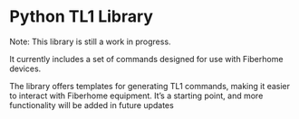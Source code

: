 # Python TL1 Library

Note: This library is still a work in progress.

It currently includes a set of commands designed for use with Fiberhome devices.

The library offers templates for generating TL1 commands, making it easier to interact with Fiberhome equipment. It’s a starting point, and more functionality will be added in future updates